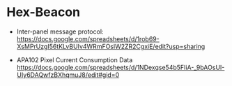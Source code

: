 # Hex-Beacon

- Inter-panel message protocol:
https://docs.google.com/spreadsheets/d/1rob69-XsMPrUzgI56tKLvBUIv4WRmFOslW2ZR2CgxiE/edit?usp=sharing

- APA102 Pixel Current Consumption Data
https://docs.google.com/spreadsheets/d/1NDexqse54b5FIiA-_9bAOsUI-UIy6DAQwfzBXhqmuJ8/edit#gid=0
